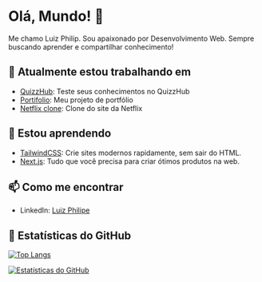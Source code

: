 # Olá, Mundo! 👋

Me chamo Luiz Philip. Sou apaixonado por Desenvolvimento Web. Sempre buscando aprender e compartilhar conhecimento!

## 🔭 Atualmente estou trabalhando em

- [QuizzHub](https://github.com/Srcyax/quizz): Teste seus conhecimentos no QuizzHub
- [Portifolio](https://github.com/Srcyax/portfolio): Meu projeto de portfólio
- [Netflix clone](https://github.com/Srcyax/netflix-clone): Clone do site da Netflix

## 🌱 Estou aprendendo

- [TailwindCSS](https://tailwindcss.com/): Crie sites modernos rapidamente, sem sair do HTML.
- [Next.js](https://nextjs.org/): Tudo que você precisa para criar ótimos produtos na web.

## 📫 Como me encontrar

- LinkedIn: [Luiz Philipe]([https://www.linkedin.com/in/luiz-philipe-875ab42a1/])


## 🚀 Estatísticas do GitHub

[![Top Langs](https://github-readme-stats.vercel.app/api/top-langs/?username=Srcyax&layout=compact)](https://github.com/Srcyax)

[![Estatísticas do GitHub](https://github-readme-stats.vercel.app/api?username=Srcyax)](https://github.com/Srcyax)
